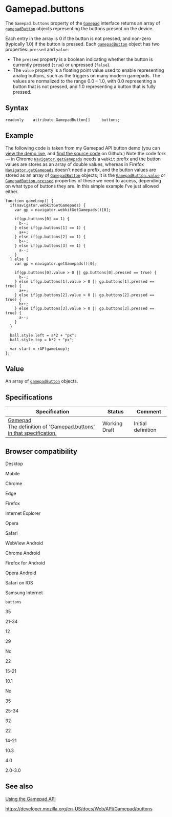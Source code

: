 # Gamepad.buttons

The `Gamepad.buttons` property of the [`Gamepad`](../gamepad) interface returns an array of [`gamepadButton`](../gamepadbutton) objects representing the buttons present on the device.

Each entry in the array is 0 if the button is not pressed, and non-zero (typically 1.0) if the button is pressed. Each [`gamepadButton`](../gamepadbutton) object has two properties: `pressed` and `value`:

- The `pressed` property is a boolean indicating whether the button is currently pressed (`true`) or unpressed (`false`).
- The `value` property is a floating point value used to enable representing analog buttons, such as the triggers on many modern gamepads. The values are normalized to the range 0.0 – 1.0, with 0.0 representing a button that is not pressed, and 1.0 representing a button that is fully pressed.

## Syntax

    readonly    attribute GamepadButton[]     buttons;

## Example

The following code is taken from my Gamepad API button demo (you can [view the demo live](https://chrisdavidmills.github.io/gamepad-buttons/), and [find the source code](https://github.com/chrisdavidmills/gamepad-buttons/tree/master) on Github.) Note the code fork — in Chrome [`Navigator.getGamepads`](../navigator/getgamepads) needs a `webkit` prefix and the button values are stores as an array of double values, whereas in Firefox [`Navigator.getGamepads`](../navigator/getgamepads) doesn't need a prefix, and the button values are stored as an array of [`GamepadButton`](../gamepadbutton) objects; it is the [`GamepadButton.value`](../gamepadbutton/value) or [`GamepadButton.pressed`](../gamepadbutton/pressed) properties of these we need to access, depending on what type of buttons they are. In this simple example I've just allowed either.

    function gameLoop() {
      if(navigator.webkitGetGamepads) {
        var gp = navigator.webkitGetGamepads()[0];

        if(gp.buttons[0] == 1) {
          b--;
        } else if(gp.buttons[1] == 1) {
          a++;
        } else if(gp.buttons[2] == 1) {
          b++;
        } else if(gp.buttons[3] == 1) {
          a--;
        }
      } else {
        var gp = navigator.getGamepads()[0];

        if(gp.buttons[0].value > 0 || gp.buttons[0].pressed == true) {
          b--;
        } else if(gp.buttons[1].value > 0 || gp.buttons[1].pressed == true) {
          a++;
        } else if(gp.buttons[2].value > 0 || gp.buttons[2].pressed == true) {
          b++;
        } else if(gp.buttons[3].value > 0 || gp.buttons[3].pressed == true) {
          a--;
        }
      }

      ball.style.left = a*2 + "px";
      ball.style.top = b*2 + "px";

      var start = rAF(gameLoop);
    };

## Value

An array of [`gamepadButton`](../gamepadbutton) objects.

## Specifications

<table><thead><tr class="header"><th>Specification</th><th>Status</th><th>Comment</th></tr></thead><tbody><tr class="odd"><td><a href="https://w3c.github.io/gamepad/#dom-gamepad-buttons">Gamepad<br />
<span class="small">The definition of 'Gamepad.buttons' in that specification.</span></a></td><td><span class="spec-wd">Working Draft</span></td><td>Initial definition</td></tr></tbody></table>

## Browser compatibility

Desktop

Mobile

Chrome

Edge

Firefox

Internet Explorer

Opera

Safari

WebView Android

Chrome Android

Firefox for Android

Opera Android

Safari on IOS

Samsung Internet

`buttons`

35

21-34

12

29

No

22

15-21

10.1

No

35

25-34

32

22

14-21

10.3

4.0

2.0-3.0

## See also

[Using the Gamepad API](../gamepad_api/using_the_gamepad_api)

<a href="https://developer.mozilla.org/en-US/docs/Web/API/Gamepad/buttons" class="_attribution-link">https://developer.mozilla.org/en-US/docs/Web/API/Gamepad/buttons</a>

